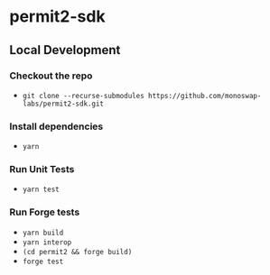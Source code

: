# permit2-sdk

## Local Development

### Checkout the repo
- `git clone --recurse-submodules https://github.com/monoswap-labs/permit2-sdk.git`

### Install dependencies
- `yarn`

### Run Unit Tests
- `yarn test`

### Run Forge tests
- `yarn build`
- `yarn interop`
- `(cd permit2 && forge build)`
- `forge test`
